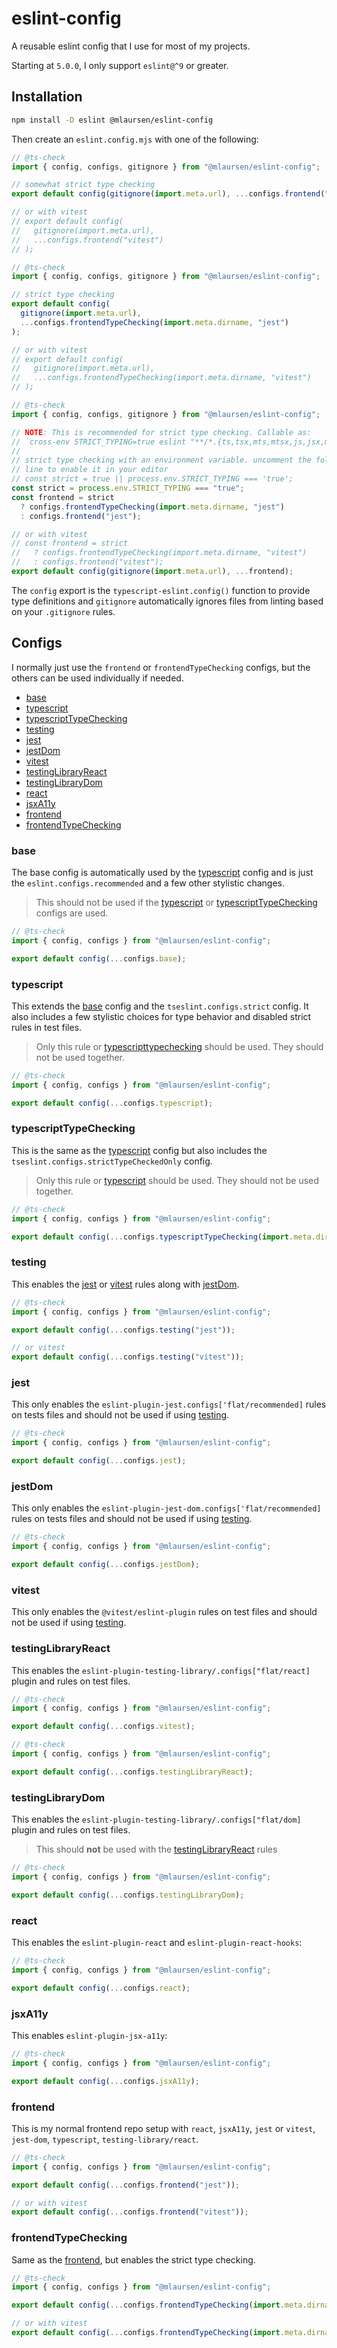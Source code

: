 # eslint-config

A reusable eslint config that I use for most of my projects.

Starting at `5.0.0`, I only support `eslint@^9` or greater.

## Installation

```sh
npm install -D eslint @mlaursen/eslint-config
```

Then create an `eslint.config.mjs` with one of the following:

```js
// @ts-check
import { config, configs, gitignore } from "@mlaursen/eslint-config";

// somewhat strict type checking
export default config(gitignore(import.meta.url), ...configs.frontend("jest"));

// or with vitest
// export default config(
//   gitignore(import.meta.url),
//   ...configs.frontend("vitest")
// );
```

```js
// @ts-check
import { config, configs, gitignore } from "@mlaursen/eslint-config";

// strict type checking
export default config(
  gitignore(import.meta.url),
  ...configs.frontendTypeChecking(import.meta.dirname, "jest")
);

// or with vitest
// export default config(
//   gitignore(import.meta.url),
//   ...configs.frontendTypeChecking(import.meta.dirname, "vitest")
// );
```

```js
// @ts-check
import { config, configs, gitignore } from "@mlaursen/eslint-config";

// NOTE: This is recommended for strict type checking. Callable as:
// `cross-env STRICT_TYPING=true eslint "**/*.{ts,tsx,mts,mtsx,js,jsx,mjs,cjs}`
//
// strict type checking with an environment variable. uncomment the following
// line to enable it in your editor
// const strict = true || process.env.STRICT_TYPING === 'true';
const strict = process.env.STRICT_TYPING === "true";
const frontend = strict
  ? configs.frontendTypeChecking(import.meta.dirname, "jest")
  : configs.frontend("jest");

// or with vitest
// const frontend = strict
//   ? configs.frontendTypeChecking(import.meta.dirname, "vitest")
//   : configs.frontend("vitest");
export default config(gitignore(import.meta.url), ...frontend);
```

The `config` export is the `typescript-eslint.config()` function to provide type
definitions and `gitignore` automatically ignores files from linting based on
your `.gitignore` rules.

## Configs

I normally just use the `frontend` or `frontendTypeChecking` configs, but the
others can be used individually if needed.

<!--toc:start-->

- [base](#base)
- [typescript](#typescript)
- [typescriptTypeChecking](#typescripttypechecking)
- [testing](#testing)
- [jest](#jest)
- [jestDom](#jestdom)
- [vitest](#vitest)
- [testingLibraryReact](#testinglibraryreact)
- [testingLibraryDom](#testinglibrarydom)
- [react](#react)
- [jsxA11y](#jsxa11y)
- [frontend](#frontend)
- [frontendTypeChecking](#frontendtypechecking)

<!--toc:end-->

### base

The base config is automatically used by the [typescript](#typescript) config and is just the `eslint.configs.recommended` and a few other stylistic changes.

> This should not be used if the [typescript](#typescript) or [typescriptTypeChecking](#typescripttypechecking) configs are used.

```js
// @ts-check
import { config, configs } from "@mlaursen/eslint-config";

export default config(...configs.base);
```

### typescript

This extends the [base](#base) config and the `tseslint.configs.strict` config. It also includes a few stylistic choices for type
behavior and disabled strict rules in test files.

> Only this rule or [typescripttypechecking](#typescripttypechecking) should be used. They should not be used together.

```js
// @ts-check
import { config, configs } from "@mlaursen/eslint-config";

export default config(...configs.typescript);
```

### typescriptTypeChecking

This is the same as the [typescript](#typescript) config but also includes the `tseslint.configs.strictTypeCheckedOnly` config.

> Only this rule or [typescript](#typescript) should be used. They should not be used together.

```js
// @ts-check
import { config, configs } from "@mlaursen/eslint-config";

export default config(...configs.typescriptTypeChecking(import.meta.dirname));
```

### testing

This enables the [jest](#jest) or [vitest](#vitest) rules along with [jestDom](#jestdom).

```js
// @ts-check
import { config, configs } from "@mlaursen/eslint-config";

export default config(...configs.testing("jest"));

// or vitest
export default config(...configs.testing("vitest"));
```

### jest

This only enables the `eslint-plugin-jest.configs['flat/recommended]` rules on tests files and should not be used if using [testing](#testing).

```js
// @ts-check
import { config, configs } from "@mlaursen/eslint-config";

export default config(...configs.jest);
```

### jestDom

This only enables the `eslint-plugin-jest-dom.configs['flat/recommended]` rules on tests files and should not be used if using [testing](#testing).

```js
// @ts-check
import { config, configs } from "@mlaursen/eslint-config";

export default config(...configs.jestDom);
```

### vitest

This only enables the `@vitest/eslint-plugin` rules on test files and should not be used if using [testing](#testing).

### testingLibraryReact

This enables the `eslint-plugin-testing-library/.configs["flat/react]` plugin and rules on test files.

```js
// @ts-check
import { config, configs } from "@mlaursen/eslint-config";

export default config(...configs.vitest);
```

```js
// @ts-check
import { config, configs } from "@mlaursen/eslint-config";

export default config(...configs.testingLibraryReact);
```

### testingLibraryDom

This enables the `eslint-plugin-testing-library/.configs["flat/dom]` plugin and rules on test files.

> This should **not** be used with the [testingLibraryReact](#testinglibraryreact) rules

```js
// @ts-check
import { config, configs } from "@mlaursen/eslint-config";

export default config(...configs.testingLibraryDom);
```

### react

This enables the `eslint-plugin-react` and `eslint-plugin-react-hooks`:

```js
// @ts-check
import { config, configs } from "@mlaursen/eslint-config";

export default config(...configs.react);
```

### jsxA11y

This enables `eslint-plugin-jsx-a11y`:

```js
// @ts-check
import { config, configs } from "@mlaursen/eslint-config";

export default config(...configs.jsxA11y);
```

### frontend

This is my normal frontend repo setup with `react`, `jsxA11y`, `jest` or
`vitest`, `jest-dom`, `typescript`, `testing-library/react`.

```js
// @ts-check
import { config, configs } from "@mlaursen/eslint-config";

export default config(...configs.frontend("jest"));

// or with vitest
export default config(...configs.frontend("vitest"));
```

### frontendTypeChecking

Same as the [frontend](#frontend), but enables the strict type checking.

```js
// @ts-check
import { config, configs } from "@mlaursen/eslint-config";

export default config(...configs.frontendTypeChecking(import.meta.dirname, "jest"));

// or with vitest
export default config(...configs.frontendTypeChecking(import.meta.dirname, "vitest"));
```
